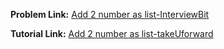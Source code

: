 **Problem Link:** [Add 2 number as list-InterviewBit](https://www.interviewbit.com/problems/add-two-numbers-as-lists/)

**Tutorial Link:** [Add 2 number as list-takeUforward](https://youtu.be/LBVsXSMOIk4)
